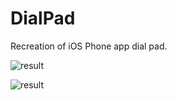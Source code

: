 # DialPad
Recreation of iOS Phone app dial pad.

![result](./images/01.png)

![result](./images/02.png)

